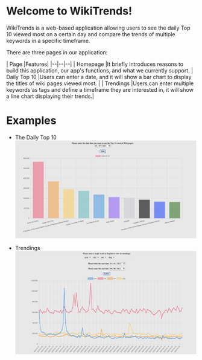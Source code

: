 # Welcome to WikiTrends!

WikiTrends is a web-based application allowing users to see the daily Top 10 viewed most on a certain day and compare the trends of multiple keywords in a specific timeframe.

There are three pages in our application:

| Page |Features| 
|--|--|--|
| Homepage |It briefly introduces reasons to build this application, our app's functions, and what we currently support.
| Daily Top 10 |Users can enter a date, and it will show a bar chart to display the titles of wiki pages viewed most. |
| Trendings |Users can enter multiple keywords as tags and define a timeframe they are interested in, it will show a line chart displaying their trends.|


# Examples

- The Daily Top 10
  ![Daily Top 10](Examples/Daily%20Top%2010.png)
  
- Trendings
  ![Trendings](Examples/Trendings.png)
